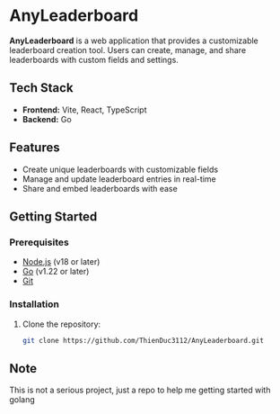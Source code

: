 # AnyLeaderboard

**AnyLeaderboard** is a web application that provides a customizable leaderboard creation tool. Users can create, manage, and share leaderboards with custom fields and settings.

## Tech Stack

- **Frontend:** Vite, React, TypeScript
- **Backend:** Go

## Features

- Create unique leaderboards with customizable fields
- Manage and update leaderboard entries in real-time
- Share and embed leaderboards with ease

## Getting Started

### Prerequisites

- [Node.js](https://nodejs.org/) (v18 or later)
- [Go](https://golang.org/) (v1.22 or later)
- [Git](https://git-scm.com/)

### Installation

1. Clone the repository:
   ```bash
   git clone https://github.com/ThienDuc3112/AnyLeaderboard.git

## Note
This is not a serious project, just a repo to help me getting started with golang